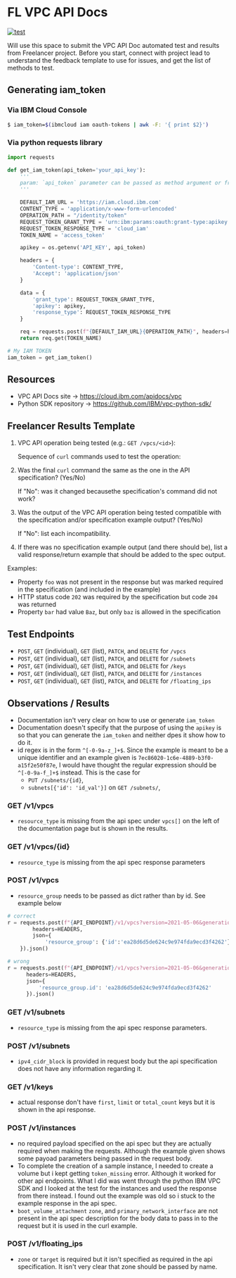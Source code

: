 # FL VPC API Docs

[![test](https://github.com/stemke/fl-vpc-apidoc/actions/workflows/test.yml/badge.svg)](https://github.com/stemke/fl-vpc-apidoc/actions/workflows/test.yml)

Will use this space to submit the VPC API Doc automated test and results from Freelancer project.  Before you start, connect with project lead to understand the feedback template to use for issues, and get the list of methods to test.

## Generating iam_token

### Via IBM Cloud Console

```sh
$ iam_token=$(ibmcloud iam oauth-tokens | awk -F: '{ print $2}')
```

### Via python requests library

```python
import requests

def get_iam_token(api_token='your_api_key'):
    '''
    param: `api_token` parameter can be passed as method argument or from environment variables
    '''

    DEFAULT_IAM_URL = 'https://iam.cloud.ibm.com'
    CONTENT_TYPE = 'application/x-www-form-urlencoded'
    OPERATION_PATH = "/identity/token"
    REQUEST_TOKEN_GRANT_TYPE = 'urn:ibm:params:oauth:grant-type:apikey'
    REQUEST_TOKEN_RESPONSE_TYPE = 'cloud_iam'
    TOKEN_NAME = 'access_token'

    apikey = os.getenv('API_KEY', api_token)

    headers = {
        'Content-type': CONTENT_TYPE,
        'Accept': 'application/json'
    }

    data = {
        'grant_type': REQUEST_TOKEN_GRANT_TYPE,
        'apikey': apikey,
        'response_type': REQUEST_TOKEN_RESPONSE_TYPE
    }

    req = requests.post(f"{DEFAULT_IAM_URL}{OPERATION_PATH}", headers=headers, data=data).json()
    return req.get(TOKEN_NAME)

# My IAM TOKEN
iam_token = get_iam_token()
```

## Resources

* VPC API Docs site -> https://cloud.ibm.com/apidocs/vpc
* Python SDK repository -> https://github.com/IBM/vpc-python-sdk/

## Freelancer Results Template

1. VPC API operation being tested (e.g.: `GET /vpcs/<id>`):

    Sequence of `curl` commands used to test the operation:

2. Was the final `curl` command the same as the one in the API specification?  (Yes/No)

    If "No": was it changed becausethe specification's command did not work?

3. Was the output of the VPC API operation being tested compatible with the specification and/or specification example output? (Yes/No)

    If "No": list each incompatibility.

4. If there was no specification example output (and there should be), list a valid response/return example that should be added to the spec output.

Examples:

* Property `foo` was not present in the response but was marked required in the specification (and included in the example)
* HTTP status code `202` was required by the specification but code `204` was returned
* Property `bar` had value `Baz`, but only `baz` is allowed in the specification

## Test Endpoints

* `POST`, `GET` (individual), `GET` (list), `PATCH`, and `DELETE` for `/vpcs`
* `POST`, `GET` (individual), `GET` (list), `PATCH`, and `DELETE` for `/subnets`
* `POST`, `GET` (individual), `GET` (list), `PATCH`, and `DELETE` for `/keys`
* `POST`, `GET` (individual), `GET` (list), `PATCH`, and `DELETE` for `/instances`
* `POST`, `GET` (individual), `GET` (list), `PATCH`, and `DELETE` for `/floating_ips`


## Observations / Results

* Documentation isn't very clear on how to use or generate `iam_token`
* Documentation doesn't specify that the purpose of using the `apikey` is so that you can generate the `iam_token` and neither dpes it show how to do it.
* id regex is in the form `^[-0-9a-z_]+$`. Since the example is meant to be a unique identifier and an example given is `7ec86020-1c6e-4889-b3f0-a15f2e50f87e`, I would have thought the regular expression should be ``^[-0-9a-f_]+$`` instead. This is the case for
  * `PUT /subnets/{id}`,
  * `subnets[{'id': 'id_val'}]` on `GET /subnets/`,

### GET /v1/vpcs

* `resource_type` is missing from the api spec under `vpcs[]` on the left of the documentation page but is shown in the results.

### GET /v1/vpcs/{id}

* `resource_type` is missing from the api spec response parameters

### POST /v1/vpcs

* `resource_group` needs to be passed as dict rather than by id. See example below

```python
# correct
r = requests.post(f"{API_ENDPOINT}/v1/vpcs?version=2021-05-06&generation=2",
        headers=HEADERS,
        json={
            'resource_group': {'id':'ea28d6d5de624c9e974fda9ecd3f4262'}
    }).json()

# wrong
r = requests.post(f"{API_ENDPOINT}/v1/vpcs?version=2021-05-06&generation=2",
      headers=HEADERS,
      json={
          'resource_group.id': 'ea28d6d5de624c9e974fda9ecd3f4262'
      }).json()
```

### GET /v1/subnets

* `resource_type` is missing from the api spec response parameters.

### POST /v1/subnets

* `ipv4_cidr_block` is provided in request body but the api specification does not have any information regarding it.

### GET /v1/keys

* actual response don't have `first`, `limit` or `total_count` keys but it is shown in the api response.

### POST /v1/instances

* no required payload specified on the api spec but they are actually required when making the requests. Although the example given shows some payoad parameters being passed in the request body.
* To complete the creation of a sample instance, I needed to create a volume but i kept getting `token_missing` error. Although it worked for other api endpoints. What I did was went through the python IBM VPC SDK and I looked at the test for the instances and used the response from there instead. I found out the example was old so i stuck to the example response in the api spec.
* `boot_volume_attachment` `zone`, and `primary_network_interface` are not present in the api spec description for the body data to pass in to the request but it is used in the curl example.


### POST /v1/floating_ips

* `zone` or `target` is required but it isn't specified as required in the api specification. It isn't very clear that zone should be passed by name.
